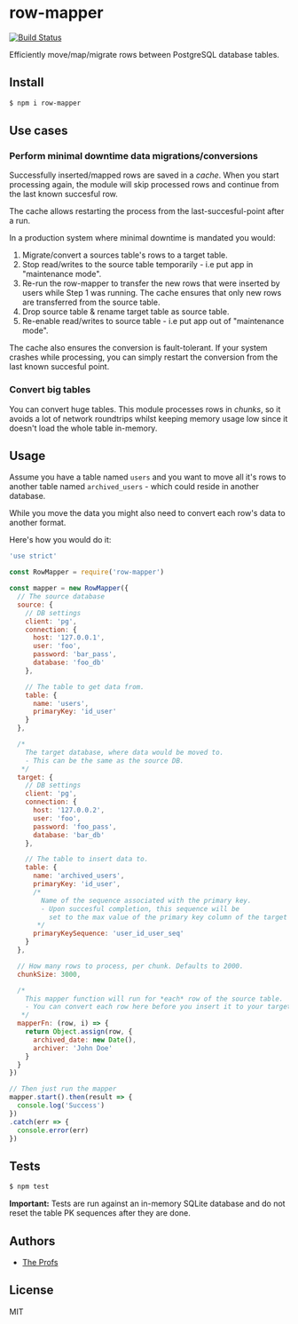 # row-mapper

[![Build Status](https://travis-ci.org/TheProfs/row-mapper.svg?branch=master)](https://travis-ci.org/TheProfs/row-mapper)

Efficiently move/map/migrate rows between PostgreSQL database tables.

## Install

```bash
$ npm i row-mapper
```

## Use cases

### Perform minimal downtime data migrations/conversions

Successfully inserted/mapped rows are saved in a *cache*. When you start
processing again, the module will skip processed rows and continue from the
last known succesful row.

The cache allows restarting the process from the last-succesful-point after a
run.

In a production system where minimal downtime is mandated you would:

   1. Migrate/convert a sources table's rows to a target table.
   2. Stop read/writes to the source table temporarily - i.e put app in
      "maintenance mode".
   3. Re-run the row-mapper to transfer the new rows that were inserted by
      users while Step 1 was running.
      The cache ensures that only new rows
      are transferred from the source table.
   4. Drop source table & rename target table as source table.
   5. Re-enable read/writes to source table - i.e put app out of
      "maintenance mode".


The cache also ensures the conversion is fault-tolerant. If your system
crashes while processing, you can simply restart the conversion from the last
known succesful point.

### Convert big tables

You can convert huge tables. This module processes rows in *chunks*, so it
avoids a lot of network roundtrips whilst keeping memory usage low since it
doesn't load the whole table in-memory.

## Usage

Assume you have a table named `users` and you want to move all it's rows
to another table named `archived_users` - which could reside in another
database.

While you move the data you might also need to convert each row's data to
another format.

Here's how you would do it:

```javascript
'use strict'

const RowMapper = require('row-mapper')

const mapper = new RowMapper({
  // The source database
  source: {
    // DB settings
    client: 'pg',
    connection: {
      host: '127.0.0.1',
      user: 'foo',
      password: 'bar_pass',
      database: 'foo_db'
    },

    // The table to get data from.
    table: {
      name: 'users',
      primaryKey: 'id_user'
    }
  },

  /*
    The target database, where data would be moved to.
    - This can be the same as the source DB.
   */
  target: {
    // DB settings
    client: 'pg',
    connection: {
      host: '127.0.0.2',
      user: 'foo',
      password: 'foo_pass',
      database: 'bar_db'
    },

    // The table to insert data to.
    table: {
      name: 'archived_users',
      primaryKey: 'id_user',
      /*
        Name of the sequence associated with the primary key.
        - Upon succesful completion, this sequence will be
          set to the max value of the primary key column of the target table.
       */
      primaryKeySequence: 'user_id_user_seq'
    }
  },

  // How many rows to process, per chunk. Defaults to 2000.
  chunkSize: 3000,

  /*
    This mapper function will run for *each* row of the source table.
    - You can convert each row here before you insert it to your target table.
   */
  mapperFn: (row, i) => {
    return Object.assign(row, {
      archived_date: new Date(),
      archiver: 'John Doe'
    }
  }
})

// Then just run the mapper
mapper.start().then(result => {
  console.log('Success')
})
.catch(err => {
  console.error(err)
})
```

## Tests

```bash
$ npm test
```

**Important:** Tests are run against an in-memory SQLite database and do
not reset the table PK sequences after they are done.

## Authors

- [The Profs][the-profs-gh]

## License

MIT

[the-profs-gh]: https://github.com/TheProfs
